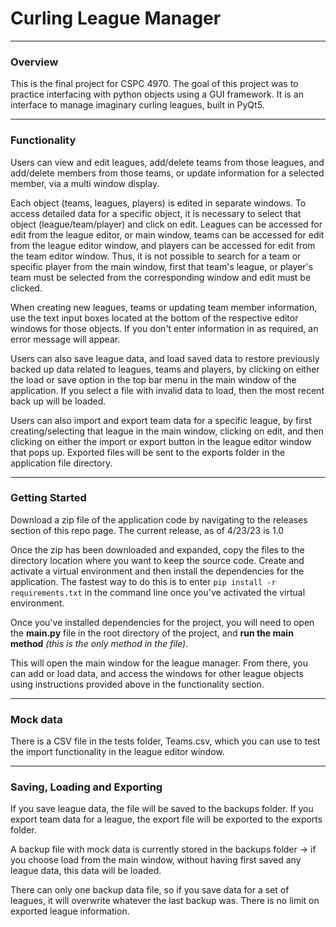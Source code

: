 # Curling League Manager

**************************************************************
### Overview
This is the final project for CSPC 4970. The goal of this project was to practice interfacing with python objects using a GUI framework. It is an interface to manage imaginary curling leagues, built in PyQt5.

*************************************************************
### Functionality
Users can view and edit leagues, add/delete teams from those leagues, and add/delete members from those teams, or update information for a selected member, via a multi window display. 

Each object (teams, leagues, players) is edited in separate windows. To access detailed data for a specific object, it is necessary to select that object (league/team/player) and click on edit. Leagues can be accessed for edit from the league editor, or main window, teams can be accessed for edit from the league editor window, and players can be accessed for edit from the team editor window. Thus, it is not possible to search for a team or specific player from the main window, first that team's league, or player's team must be selected from the corresponding window and edit must be clicked. 

When creating new leagues, teams or updating team member information, use the text input boxes located at the bottom of the respective editor windows for those objects. If you don't enter information in as required, an error message will appear. 

Users can also save league data, and load saved data to restore previously backed up data related to leagues, teams and players, by clicking on either the load or save option in the top bar menu in the main window of the application. If you select a file with invalid data to load, then the most recent back up will be loaded. 

Users can also import and export team data for a specific league, by first creating/selecting that league in the main window, clicking on edit, and then clicking on either the import or export button in the league editor window that pops up. Exported files will be sent to the exports folder in the application file directory. 


*************************************************************
### Getting Started
Download a zip file of the application code by navigating to the releases section of this repo page. The current release, as of 4/23/23 is 1.0

Once the zip has been downloaded and expanded, copy the files to the directory location where you want to keep the source code. Create and activate a virtual environment and then install the dependencies for the application. The fastest way to do this is to enter `pip install -r requirements.txt` in the command line once you've activated the virtual environment. 

Once you've installed dependencies for the project, you will need to open the **main.py** file in the root directory of the project, and **run the main method** _(this is the only method in the file)_. 

This will open the main window for the league manager. From there, you can add or load data, and access the windows for other league objects using instructions provided above in the functionality section.


*************************************************************
### Mock data
There is a CSV file in the tests folder, Teams.csv, which you can use to test the import functionality in the league editor window. 


*************************************************************
### Saving, Loading and Exporting
If you save league data, the file will be saved to the backups folder. If you export team data for a league, the export file will be exported to the exports folder.

A backup file with mock data is currently stored in the backups folder -> if you choose load from the main window, without having first saved any league data, this data will be loaded. 

There can only one backup data file, so if you save data for a set of leagues, it will overwrite whatever the last backup was. There is no limit on exported league information. 
